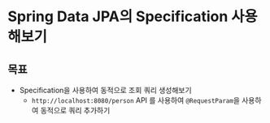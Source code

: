 # Spring Data JPA의 Specification 사용해보기

목표
---

* Specification을 사용하여 동적으로 조회 쿼리 생성해보기
    * `http://localhost:8080/person` API 를 사용하여 `@RequestParam`을 사용하여 동적으로 쿼리 추가하기

